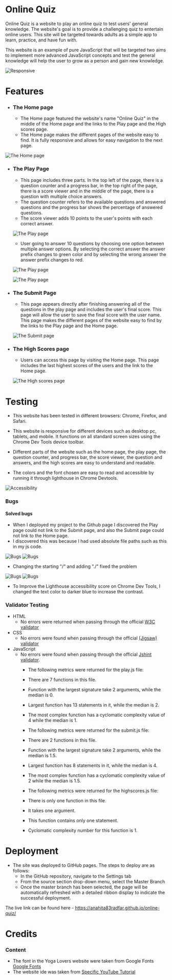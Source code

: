 # Online Quiz

Online Quiz is a website to play an online quiz to test users' general knowledge. The website's goal is to provide a challenging quiz to entertain online users. This site will be targeted towards adults as a simple app to learn, practice, and have fun with.

This website is an example of pure JavaScript that will be targeted two aims to implement more advanced JavaScript concepts and test the general knowledge will help the user to grow as a person and gain new knowledge.

![Responsive](/assets/images/responsive.jpg)

# Features

- ### The Home page
  - The Home page featured the website's name "Online Quiz" in the middle of the Home page and the links to the Play page and the High scores page. 
  - The Home page makes the different pages of the website easy to find. It is fully responsive and allows for easy navigation to the next page.

![The Home page](/assets/images/home.jpg)

- ### The Play Page
  - This page includes three parts. In the top left of the page, there is a question counter and a progress bar, in the top right of the page, there is a score viewer and in the middle of the page, there is a question with multiple choice answers.
  - The question counter refers to the available questions and answered questions and the progress bar shows the percentage of answered questions.
  - The score viewer adds 10 points to the user's points with each correct answer.

  ![The Play page](/assets/images/play.jpg)

  - User going to answer 10 questions by choosing one option between multiple answer options. By selecting the correct answer the answer prefix changes to green color and by selecting the wrong answer the answer prefix changes to red.

  ![The Play page](/assets/images/play-right.jpg)

  ![The Play page](/assets/images/play-wrong.jpg)

- ### The Submit Page
  - This page appears directly after finishing answering all of the questions in the play page and includes the user's final score. This page will allow the user to save the final score with the user name. This page makes the different pages of the website easy to find by the links to the Play page and the Home page.

  ![The Submit page](/assets/images/submit.jpg)

- ### The High Scores page
  - Users can access this page by visiting the Home page. This page includes the last highest scores of the users and the link to the Home page. 

  ![The High scores page](/assets/images/high-scores.jpg)

# Testing

- This website has been tested in different browsers: Chrome, Firefox, and Safari.

- This website is responsive for different devices such as desktop pc, tablets, and mobile. It functions on all standard screen sizes using the Chrome Dev Tools device toolbar.

- Different parts of the website such as the home page, the play page, the question counter, and progress bar, the score viewer, the question and answers, and the high scores are easy to understand and readable.

- The colors and the font chosen are easy to read and accessible by running it through lighthouse in Chrome Devtools.

![Accessibility](/assets/images/accessibility.jpg)

### Bugs
#### Solved bugs
- When I deployed my project to the Github page I discovered the Play page could not link to the Submit page, and also the Submit page could not link to the Home page.
- I discovered this was because I had used absolute file paths such as this in my js code.

![Bugs](/assets/images/bug-submit-wrong.jpg)
![Bugs](/assets/images/bug-index-wrong.jpg)

- Changing the starting "/" and adding "./" fixed the problem

![Bugs](/assets/images/bug-submit-right.jpg)
![Bugs](/assets/images/bug-index-right.jpg)

- To Improve the Lighthouse accessibility score on Chrome Dev Tools, I changed the text color to darker blue to increase the contrast.

### Validator Testing

- HTML
  - No errors were returned when passing through the official [W3C validator](https://validator.w3.org/nu/?doc=https%3A%2F%2Fanahita83radfar.github.io%2Fonline-quiz%2F)
- CSS
  - No errors were found when passing through the official [(Jigsaw) validator](https://jigsaw.w3.org/css-validator/validator?uri=https%3A%2F%2Fanahita83radfar.github.io%2Fonline-quiz%2F&profile=css3svg&usermedium=all&warning=1&vextwarning=&lang=sv)
- JavaScript
  - No errors were found when passing through the official  [Jshint validator](https://jshint.com/).
    - The following metrics were returned for the play.js file:
    - There are 7 functions in this file.
    - Function with the largest signature take 2 arguments, while the median is 0.
    - Largest function has 13 statements in it, while the median is 2.
    - The most complex function has a cyclomatic complexity value of 4 while the median is 1.

    - The following metrics were returned for the submit.js file:
    - There are 2 functions in this file.
    - Function with the largest signature take 2 arguments, while the median is 1.5.
    - Largest function has 8 statements in it, while the median is 4.
    - The most complex function has a cyclomatic complexity value of 2 while the median is 1.5.

    - The following metrics were returned for the highscores.js file:
    - There is only one function in this file.
    - It takes one argument.
    - This function contains only one statement.
    - Cyclomatic complexity number for this function is 1.
  
# Deployment
- The site was deployed to GitHub pages. The steps to deploy are as follows:
  - In the GitHub repository, navigate to the Settings tab
  - From the source section drop-down menu, select the Master Branch
  - Once the master branch has been selected, the page will be automatically refreshed with a detailed ribbon display to indicate the successful deployment.

The live link can be found here - https://anahita83radfar.github.io/online-quiz/

# Credits
### Content
- The font in the Yoga Lovers website were taken from Google Fonts [Google Fonts](https://fonts.google.com/)
- The website ide was taken from [Specific YouTube Tutorial](https://www.youtube.com/watch?v=u98ROZjBWy8&list=PLDlWc9AfQBfZIkdVaOQXi1tizJeNJipEx&index=1)
